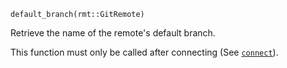 ```
default_branch(rmt::GitRemote)
```

Retrieve the name of the remote's default branch.

This function must only be called after connecting (See [`connect`](@ref)).
